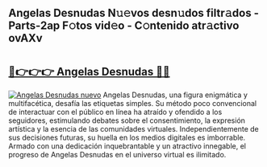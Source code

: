 ## Angelas Desnudas N𝚞𝚎vos desn𝚞dos filtr𝚊dos - Parts-2ap F𝚘tos vid𝚎o - C𝚘ntenido atr𝚊ctivo ovAXv

# <h2><a href="http://mbamds.tromn.icu/?c=Angelas+Desnudas">🔗👉👉👉 Angelas Desnudas 🔗🔗</a></h2>

[![Angelas Desnudas nuevo](https://i.imgur.com/pEAQMta.gif)](http://mbamds.tromn.icu/?c=Angelas+Desnudas)
Angelas Desnudas, una figura enigmática y multifacética, desafía las etiquetas simples. Su método poco convencional de interactuar con el público en línea ha atraído y ofendido a los seguidores, estimulando debates sobre el consentimiento, la expresión artística y la esencia de las comunidades virtuales. Independientemente de sus decisiones futuras, su huella en los medios digitales es imborrable. Armado con una dedicación inquebrantable y un atractivo innegable, el progreso de Angelas Desnudas en el universo virtual es ilimitado.
